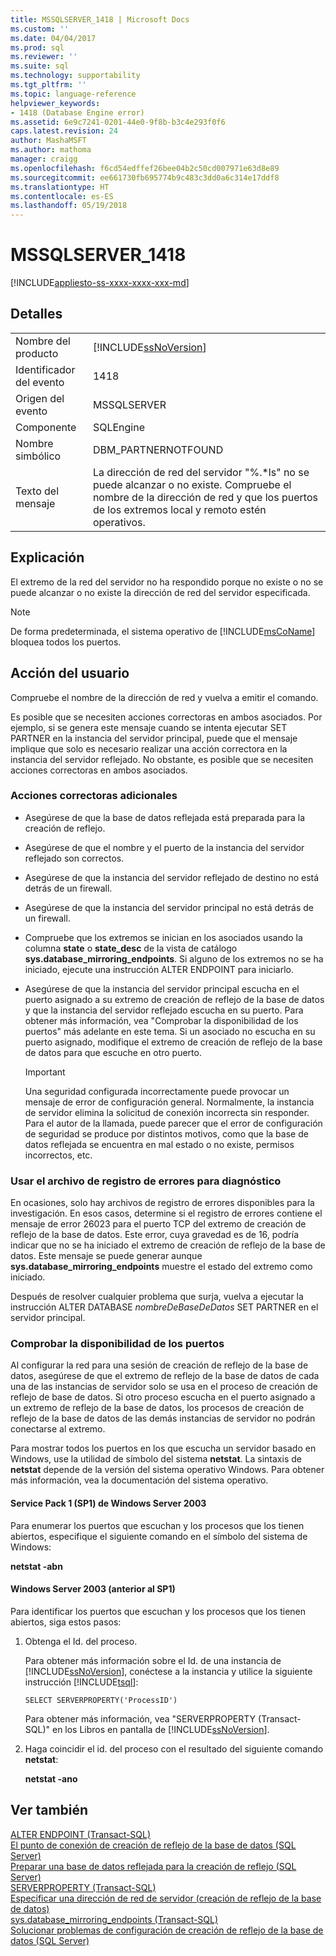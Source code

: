 ```yaml
---
title: MSSQLSERVER_1418 | Microsoft Docs
ms.custom: ''
ms.date: 04/04/2017
ms.prod: sql
ms.reviewer: ''
ms.suite: sql
ms.technology: supportability
ms.tgt_pltfrm: ''
ms.topic: language-reference
helpviewer_keywords:
- 1418 (Database Engine error)
ms.assetid: 6e9c7241-0201-44e0-9f8b-b3c4e293f0f6
caps.latest.revision: 24
author: MashaMSFT
ms.author: mathoma
manager: craigg
ms.openlocfilehash: f6cd54edffef26bee04b2c50cd007971e63d8e89
ms.sourcegitcommit: ee661730fb695774b9c483c3dd0a6c314e17ddf8
ms.translationtype: HT
ms.contentlocale: es-ES
ms.lasthandoff: 05/19/2018
---
```

# <a name="mssqlserver1418"></a>MSSQLSERVER_1418
[!INCLUDE[appliesto-ss-xxxx-xxxx-xxx-md](../../includes/appliesto-ss-xxxx-xxxx-xxx-md.md)]
  
## <a name="details"></a>Detalles  
  
|||  
|-|-|  
|Nombre del producto|[!INCLUDE[ssNoVersion](../../includes/ssnoversion-md.md)]|  
|Identificador del evento|1418|  
|Origen del evento|MSSQLSERVER|  
|Componente|SQLEngine|  
|Nombre simbólico|DBM_PARTNERNOTFOUND|  
|Texto del mensaje|La dirección de red del servidor "%.*ls" no se puede alcanzar o no existe. Compruebe el nombre de la dirección de red y que los puertos de los extremos local y remoto estén operativos.|  
  
## <a name="explanation"></a>Explicación  
El extremo de la red del servidor no ha respondido porque no existe o no se puede alcanzar o no existe la dirección de red del servidor especificada.  
  
> [!NOTE]  
> De forma predeterminada, el sistema operativo de [!INCLUDE[msCoName](../../includes/msconame-md.md)] bloquea todos los puertos.  
  
## <a name="user-action"></a>Acción del usuario  
Compruebe el nombre de la dirección de red y vuelva a emitir el comando.  
  
Es posible que se necesiten acciones correctoras en ambos asociados. Por ejemplo, si se genera este mensaje cuando se intenta ejecutar SET PARTNER en la instancia del servidor principal, puede que el mensaje implique que solo es necesario realizar una acción correctora en la instancia del servidor reflejado. No obstante, es posible que se necesiten acciones correctoras en ambos asociados.  
  
### <a name="additional-corrective-actions"></a>Acciones correctoras adicionales  
  
-   Asegúrese de que la base de datos reflejada está preparada para la creación de reflejo.  
  
-   Asegúrese de que el nombre y el puerto de la instancia del servidor reflejado son correctos.  
  
-   Asegúrese de que la instancia del servidor reflejado de destino no está detrás de un firewall.  
  
-   Asegúrese de que la instancia del servidor principal no está detrás de un firewall.  
  
-   Compruebe que los extremos se inician en los asociados usando la columna **state** o **state_desc** de la vista de catálogo **sys.database_mirroring_endpoints**. Si alguno de los extremos no se ha iniciado, ejecute una instrucción ALTER ENDPOINT para iniciarlo.  
  
-   Asegúrese de que la instancia del servidor principal escucha en el puerto asignado a su extremo de creación de reflejo de la base de datos y que la instancia del servidor reflejado escucha en su puerto. Para obtener más información, vea "Comprobar la disponibilidad de los puertos" más adelante en este tema. Si un asociado no escucha en su puerto asignado, modifique el extremo de creación de reflejo de la base de datos para que escuche en otro puerto.  
  
    > [!IMPORTANT]  
    > Una seguridad configurada incorrectamente puede provocar un mensaje de error de configuración general. Normalmente, la instancia de servidor elimina la solicitud de conexión incorrecta sin responder. Para el autor de la llamada, puede parecer que el error de configuración de seguridad se produce por distintos motivos, como que la base de datos reflejada se encuentra en mal estado o no existe, permisos incorrectos, etc.  
  
### <a name="using-the-error-log-file-for-diagnosis"></a>Usar el archivo de registro de errores para diagnóstico  
En ocasiones, solo hay archivos de registro de errores disponibles para la investigación. En esos casos, determine si el registro de errores contiene el mensaje de error 26023 para el puerto TCP del extremo de creación de reflejo de la base de datos. Este error, cuya gravedad es de 16, podría indicar que no se ha iniciado el extremo de creación de reflejo de la base de datos. Este mensaje se puede generar aunque **sys.database_mirroring_endpoints** muestre el estado del extremo como iniciado.  
  
Después de resolver cualquier problema que surja, vuelva a ejecutar la instrucción ALTER DATABASE *nombreDeBaseDeDatos* SET PARTNER en el servidor principal.  
  
### <a name="verifying-port-availability"></a>Comprobar la disponibilidad de los puertos  
Al configurar la red para una sesión de creación de reflejo de la base de datos, asegúrese de que el extremo de reflejo de la base de datos de cada una de las instancias de servidor solo se usa en el proceso de creación de reflejo de base de datos. Si otro proceso escucha en el puerto asignado a un extremo de reflejo de la base de datos, los procesos de creación de reflejo de la base de datos de las demás instancias de servidor no podrán conectarse al extremo.  
  
Para mostrar todos los puertos en los que escucha un servidor basado en Windows, use la utilidad de símbolo del sistema **netstat**. La sintaxis de **netstat** depende de la versión del sistema operativo Windows. Para obtener más información, vea la documentación del sistema operativo.  
  
#### <a name="windows-server-2003-service-pack-1-sp1"></a>Service Pack 1 (SP1) de Windows Server 2003  
Para enumerar los puertos que escuchan y los procesos que los tienen abiertos, especifique el siguiente comando en el símbolo del sistema de Windows:  
  
**netstat -abn**  
  
#### <a name="windows-server-2003-pre-sp1"></a>Windows Server 2003 (anterior al SP1)  
Para identificar los puertos que escuchan y los procesos que los tienen abiertos, siga estos pasos:  
  
1.  Obtenga el Id. del proceso.  
  
    Para obtener más información sobre el Id. de una instancia de [!INCLUDE[ssNoVersion](../../includes/ssnoversion-md.md)], conéctese a la instancia y utilice la siguiente instrucción [!INCLUDE[tsql](../../includes/tsql-md.md)]:  
  
    ```  
    SELECT SERVERPROPERTY('ProcessID')   
    ```  
  
    Para obtener más información, vea "SERVERPROPERTY (Transact-SQL)" en los Libros en pantalla de [!INCLUDE[ssNoVersion](../../includes/ssnoversion-md.md)].  
  
2.  Haga coincidir el id. del proceso con el resultado del siguiente comando **netstat**:  
  
    **netstat -ano**  
  
## <a name="see-also"></a>Ver también  
[ALTER ENDPOINT &#40;Transact-SQL&#41;](~/t-sql/statements/alter-endpoint-transact-sql.md)  
[El punto de conexión de creación de reflejo de la base de datos &#40;SQL Server&#41;](~/database-engine/database-mirroring/the-database-mirroring-endpoint-sql-server.md)  
[Preparar una base de datos reflejada para la creación de reflejo &#40;SQL Server&#41;](~/database-engine/database-mirroring/prepare-a-mirror-database-for-mirroring-sql-server.md)  
[SERVERPROPERTY &#40;Transact-SQL&#41;](~/t-sql/functions/serverproperty-transact-sql.md)  
[Especificar una dirección de red de servidor &#40;creación de reflejo de la base de datos&#41;](~/database-engine/database-mirroring/specify-a-server-network-address-database-mirroring.md)  
[sys.database_mirroring_endpoints &#40;Transact-SQL&#41;](~/relational-databases/system-catalog-views/sys-database-mirroring-endpoints-transact-sql.md)  
[Solucionar problemas de configuración de creación de reflejo de la base de datos &#40;SQL Server&#41;](~/database-engine/database-mirroring/troubleshoot-database-mirroring-configuration-sql-server.md)  
  
